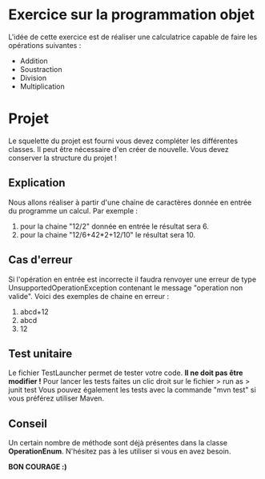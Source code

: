 # Exercice sur la programmation objet
L'idée de cette exercice est de réaliser une calculatrice capable de faire les opérations suivantes :

 - Addition
 - Soustraction
 - Division
 - Multiplication

# Projet

Le squelette du projet est fourni vous devez compléter les différentes classes. Il peut être nécessaire d'en créer de nouvelle.
Vous devez conserver la structure du projet !

## Explication
Nous allons réaliser à partir d'une chaine de caractères donnée en entrée du programme un calcul.
Par exemple :
 1. pour la chaine "12/2" donnée en entrée le résultat sera 6.
 2. pour la chaine "12/6+42*2+12/10" le résultat sera 10.

## Cas d'erreur
Si l'opération en entrée est incorrecte il faudra renvoyer une erreur de type UnsupportedOperationException contenant le message "operation non valide".
Voici des exemples de chaine en erreur : 
 1. abcd+12
 2. abcd
 3. 12

## Test unitaire
Le fichier TestLauncher permet de tester votre code. 
**Il ne doit pas être modifier !** 
Pour lancer les tests faites un clic droit sur le fichier > run as > junit test
Vous pouvez également les tests avec la commande "mvn test" si vous préférez utiliser Maven.

## Conseil

Un certain nombre de méthode sont déjà présentes dans la classe **OperationEnum**. N'hésitez pas à les utiliser si vous en avez besoin.

**BON COURAGE :)**